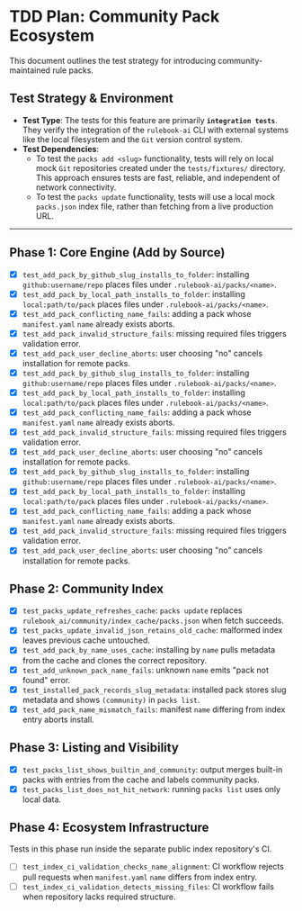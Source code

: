 # TDD Plan: Community Pack Ecosystem

This document outlines the test strategy for introducing community-maintained rule packs.

## Test Strategy & Environment

- **Test Type**: The tests for this feature are primarily **`integration tests`**. They verify the integration of the `rulebook-ai` CLI with external systems like the local filesystem and the `Git` version control system.
- **Test Dependencies**:
    - To test the `packs add <slug>` functionality, tests will rely on local mock `Git` repositories created under the `tests/fixtures/` directory. This approach ensures tests are fast, reliable, and independent of network connectivity.
    - To test the `packs update` functionality, tests will use a local mock `packs.json` index file, rather than fetching from a live production URL.

---

## Phase 1: Core Engine (Add by Source)
- [x] `test_add_pack_by_github_slug_installs_to_folder`: installing `github:username/repo` places files under `.rulebook-ai/packs/<name>`.
- [x] `test_add_pack_by_local_path_installs_to_folder`: installing `local:path/to/pack` places files under `.rulebook-ai/packs/<name>`.
- [x] `test_add_pack_conflicting_name_fails`: adding a pack whose `manifest.yaml` `name` already exists aborts.
- [x] `test_add_pack_invalid_structure_fails`: missing required files triggers validation error.
- [x] `test_add_pack_user_decline_aborts`: user choosing "no" cancels installation for remote packs.
- [x] `test_add_pack_by_github_slug_installs_to_folder`: installing `github:username/repo` places files under `.rulebook-ai/packs/<name>`.
- [x] `test_add_pack_by_local_path_installs_to_folder`: installing `local:path/to/pack` places files under `.rulebook-ai/packs/<name>`.
- [x] `test_add_pack_conflicting_name_fails`: adding a pack whose `manifest.yaml` `name` already exists aborts.
- [x] `test_add_pack_invalid_structure_fails`: missing required files triggers validation error.
- [x] `test_add_pack_user_decline_aborts`: user choosing "no" cancels installation for remote packs.
- [x] `test_add_pack_by_github_slug_installs_to_folder`: installing `github:username/repo` places files under `.rulebook-ai/packs/<name>`.
- [x] `test_add_pack_by_local_path_installs_to_folder`: installing `local:path/to/pack` places files under `.rulebook-ai/packs/<name>`.
- [x] `test_add_pack_conflicting_name_fails`: adding a pack whose `manifest.yaml` `name` already exists aborts.
- [x] `test_add_pack_invalid_structure_fails`: missing required files triggers validation error.
- [x] `test_add_pack_user_decline_aborts`: user choosing "no" cancels installation for remote packs.

## Phase 2: Community Index
- [x] `test_packs_update_refreshes_cache`: `packs update` replaces `rulebook_ai/community/index_cache/packs.json` when fetch succeeds.
- [x] `test_packs_update_invalid_json_retains_old_cache`: malformed index leaves previous cache untouched.
- [x] `test_add_pack_by_name_uses_cache`: installing by `name` pulls metadata from the cache and clones the correct repository.
- [x] `test_add_unknown_pack_name_fails`: unknown `name` emits "pack not found" error.
- [x] `test_installed_pack_records_slug_metadata`: installed pack stores slug metadata and shows `(community)` in `packs list`.
- [x] `test_add_pack_name_mismatch_fails`: manifest `name` differing from index entry aborts install.

## Phase 3: Listing and Visibility
- [x] `test_packs_list_shows_builtin_and_community`: output merges built-in packs with entries from the cache and labels community packs.
- [x] `test_packs_list_does_not_hit_network`: running `packs list` uses only local data.

## Phase 4: Ecosystem Infrastructure
Tests in this phase run inside the separate public index repository's CI.

- [ ] `test_index_ci_validation_checks_name_alignment`: CI workflow rejects pull requests when `manifest.yaml` `name` differs from index entry.
- [ ] `test_index_ci_validation_detects_missing_files`: CI workflow fails when repository lacks required structure.
